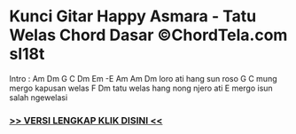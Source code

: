 
 # Kunci Gitar Happy Asmara - Tatu Welas Chord Dasar ©ChordTela.com sl18t


Intro : Am Dm G C Dm Em -E Am Am Dm loro ati hang sun roso G C mung mergo kapusan welas F Dm tatu welas hang nong njero ati E mergo isun salah ngewelasi

###  <a href="https://shortlighzx.web.app?sq=Kunci Gitar Happy Asmara - Tatu Welas Chord Dasar ©ChordTela.com"> >> VERSI LENGKAP KLIK DISINI << </a>
